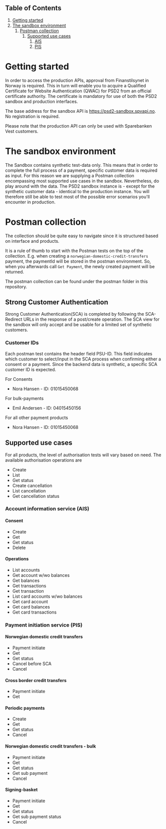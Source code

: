 ## Table of Contents
1. [Getting started](#Getting-started)
2. [The sandbox environment](#The-sandbox-environment)
    1. [Postman collection](#Postman-collection)
        1. [Supported use cases](#Supported-use-cases)
            1. [AIS](#AIS)
            2. [PIS](#PIS)



# Getting started
In order to access the production APIs, approval from Finanstilsynet in Norway is required. This in turn will enable you to acquire a Qualified Certificate for Website Authentication (QWAC) for PSD2 from an official certificate authority. The certificate is mandatory for use of both the PSD2 sandbox and production interfaces.

The base address for the sandbox API is https://psd2-sandbox.spvapi.no. No registration is required.

Please note that the production API can only be used with Sparebanken Vest customers.

# The sandbox environment
The Sandbox contains synthetic test-data only. This means that in order to complete the full process of a payment, specific customer data is required as input. For this reason we are supplying a Postman collection encompassing most supported use cases in the sandbox. Nevertheless, do play around with the data. The PSD2 sandbox instance is - except for the synthetic customer data - identical to the production instance. You will therefore still be able to test most of the possible error scenarios you'll encounter in production.

# Postman collection
The collection should be quite easy to navigate since it is structured based on interface and products.

It is a rule of thumb to start with the Postman tests on the top of the collection. E.g. when creating a `norwegian-domestic-credit-transfers` payment, the paymentId will be stored in the postman environment. So, when you afterwards call `Get Payment`, the newly created payment will be returned.

The postman collection can be found under the postman folder in this repository.

##  Strong Customer Authentication
Strong Customer Authentication(SCA) is completed by following the SCA-Redirect URLs in the response of a post/create operation. The SCA view for the sandbox will only accept and be usable for a limited set of synthetic customers.

### Customer IDs
Each postman test contains the header field PSU-ID. This field indicates which customer to select/input in the SCA process when confirming either a consent or a payment. Since the backend data is synthetic, a specific SCA customer ID is expected.

For Consents
- Nora Hansen - ID: 01015450068

For bulk-payments
- Emil Andersen - ID: 04015450156

For all other payment products
- Nora Hansen - ID: 01015450068

## Supported use cases
For all products, the level of authorisation tests will vary based on need. The available authorisation operations are
- Create
- List
- Get status
- Create cancellation
- List cancellation
- Get cancellation status

### Account information service (AIS)
#### Consent
- Create
- Get
- Get status
- Delete
#### Operations
- List accounts
- Get account w/wo balances
- Get balances
- Get transactions
- Get transaction
- List card accounts w/wo balances
- Get card account
- Get card balances
- Get card transactions

### Payment initiation service (PIS)
#### Norwegian domestic credit transfers
- Payment initiate
- Get
- Get status
- Cancel before SCA
- Cancel

#### Cross border credit transfers
- Payment initiate
- Get

#### Periodic payments
- Create
- Get
- Get status
- Cancel

#### Norwegian domestic credit transfers - bulk
- Payment initiate
- Get
- Get status
- Get sub payment
- Cancel

#### Signing-basket
- Payment initiate
- Get
- Get status
- Get sub payment status
- Cancel